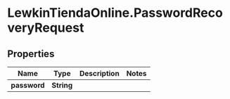 # LewkinTiendaOnline.PasswordRecoveryRequest

## Properties

Name | Type | Description | Notes
------------ | ------------- | ------------- | -------------
**password** | **String** |  | 


